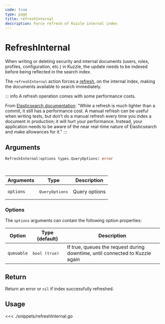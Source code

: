 ```yaml
---
code: true
type: page
title: refreshInternal
description: Force refresh of Kuzzle internal index
---
```


# RefreshInternal

When writing or deleting security and internal documents (users, roles, profiles, configuration, etc.) in Kuzzle, the update needs to be indexed before being reflected in the search index.

The `refreshInternal` action forces a [refresh](/sdk/go/1/controllers/index/refresh/), on the internal index, making the documents available to search immediately.

::: info
A refresh operation comes with some performance costs.

From [Elasticsearch documentation](https://www.elastic.co/guide/en/elasticsearch/reference/current/docs-refresh.html):
"While a refresh is much lighter than a commit, it still has a performance cost. A manual refresh can be useful when writing tests, but don’t do a manual refresh every time you index a document in production; it will hurt your performance. Instead, your application needs to be aware of the near real-time nature of Elasticsearch and make allowances for it."
:::

## Arguments

```go
RefreshInternal(options types.QueryOptions) error
```

<br/>

| Arguments | Type         | Description   |
| --------- | ------------ | ------------- |
| `options` | <pre>QueryOptions</pre> | Query options |

### Options

The `options` arguments can contain the following option properties:

| Option     | Type (default) | Description                       |
| ---------- | -------------- | --------------------------------- |
| `queuable` | <pre>bool (true)</pre> | If true, queues the request during downtime, until connected to Kuzzle again |

## Return

Return an error or `nil` if index successfully refreshed.

## Usage

<<< ./snippets/refreshInternal.go
